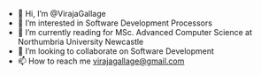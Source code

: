 - 👋 Hi, I’m @VirajaGallage
- 👀 I’m interested in Software Development Processors
- 🌱 I’m currently reading for MSc. Advanced Computer Science at Northumbria University Newcastle
- 💞️ I’m looking to collaborate on Software Development 
- 📫 How to reach me virajagallage@gmail.com

<!---
VirajaGallage/VirajaGallage is a ✨ special ✨ repository because its `README.md` (this file) appears on your GitHub profile.
You can click the Preview link to take a look at your changes.
--->
